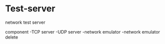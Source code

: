# Test-server
network test server

component
-TCP server
-UDP server
-network emulator
-network emulator delete